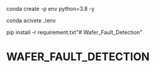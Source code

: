 conda create -p env python=3.8 -y

conda acivete ./env

pip install -r requirement.txt"# Wafer_Fault_Detection" 
# WAFER_FAULT_DETECTION
